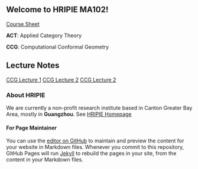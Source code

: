 ## Welcome to HRIPIE MA102! 

[Course Sheet](file/MA102_Course_Sheet.pdf)

**ACT**: Applied Category Theory

**CCG**: Computational Conformal Geometry

## Lecture Notes

[CCG Lecture 1](file/CCG_L1.pdf)
[CCG Lecture 2](file/CCG_L2.pdf)
[CCG Lecture 2](file/CCG_L2.pdf)


### About HRIPIE 

We are currently a non-profit research institute based in Canton Greater Bay Area, mostly in **Guangzhou**. 
See [HRIPIE Homepage](https://honzresearch.github.io)

#### For Page Maintainer

You can use the [editor on GitHub](https://github.com/NanFangHong/HRIPIE-MA102/edit/gh-pages/index.md) to maintain and preview the content for your website in Markdown files. Whenever you commit to this repository, GitHub Pages will run [Jekyll](https://jekyllrb.com/) to rebuild the pages in your site, from the content in your Markdown files.
